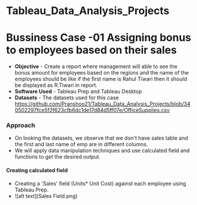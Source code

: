 # Tableau_Data_Analysis_Projects

# **Bussiness Case -01** Assigning bonus to employees based on their sales

* **Objective** - Create a report where management will able to see the bonus amount for employees based on the regions and the name of the employees should be like if the first name is Rahul Tiwari then it should be displayed as R.Tiwari in report.
* **Software Used** - Tableau Prep and Tableau Desktop
* **Datasets** - The datasets used for this case https://github.com/Pranshoo21/Tableau_Data_Analysis_Projects/blob/340502297fce5f2f623cfb6dc1de17d84d5ff07e/OfficeSupplies.csv

### Approach

* On looking the datasets, we observe that we don't have sales table and the first and last name of emp are in different columns.
* We will apply data manipulation techniques and use calculated field and functions to get the desired output.

####  Creating calculated field
* Creating a 'Sales' field (Units* Unit Cost) against each employee using Tableau Prep.
* ![alt text](Sales Field.png)
